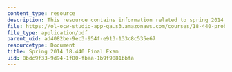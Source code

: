 ```yaml
---
content_type: resource
description: This resource contains information related to spring 2014 final exam.
file: https://ol-ocw-studio-app-qa.s3.amazonaws.com/courses/18-440-probability-and-random-variables-spring-2014/8bdc9f339d941f80fbaa1b9f9881bbfa_MIT18_440S14_final_2014.pdf
file_type: application/pdf
parent_uid: ad4082be-9ec3-954f-e913-133c8c535e67
resourcetype: Document
title: Spring 2014 18.440 Final Exam
uid: 8bdc9f33-9d94-1f80-fbaa-1b9f9881bbfa
---
```

